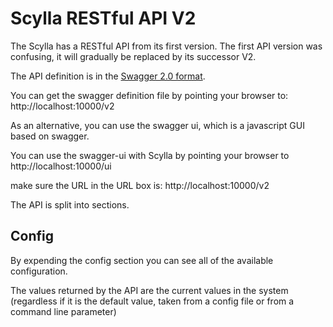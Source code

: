 # Scylla RESTful API V2
The Scylla has a RESTful API from its first version. The first API version was confusing, it will gradually be replaced by its successor V2.

The API definition is in the [Swagger 2.0 format](https://github.com/OAI/OpenAPI-Specification/blob/master/versions/2.0.md).


You can get the swagger definition file by pointing your browser to:
http://localhost:10000/v2

As an alternative, you can use the swagger ui, which is a javascript GUI based on swagger.


You can use the swagger-ui with Scylla by pointing your browser to http://localhost:10000/ui

make sure the URL in the URL box is: http://localhost:10000/v2

The API is split into sections.

## Config
By expending the config section you can see all of the available configuration.

The values returned by the API are the current values in the system (regardless if it is the default value, taken from a config file or from a command line parameter)